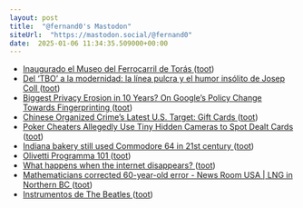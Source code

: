 ```yaml
---
layout: post
title:  "@fernand0's Mastodon"
siteUrl:  "https://mastodon.social/@fernand0"
date:  2025-01-06 11:34:35.509000+00:00
---
```

*  [Inaugurado el Museo del Ferrocarril de Torás ](https://atafteruel.blogspot.com/2025/01/inaugurado-el-museo-del-ferrocarril-de.htm) ([toot](https://mastodon.social/@fernand0/113781196423527803))
*  [Del ‘TBO’ a la modernidad: la línea pulcra y el humor insólito de Josep Coll ](https://www.lavanguardia.com/cultura/culturas/20241211/10187599/tbo-comic-josep-coll-trayectoria-historietista-insolito.htm) ([toot](https://mastodon.social/@fernand0/113780915808067126))
*  [Biggest Privacy Erosion in 10 Years? On Google’s Policy Change Towards Fingerprinting ](https://blog.lukaszolejnik.com/biggest-privacy-erosion-in-10-years-on-googles-policy-change-towards-fingerprinting) ([toot](https://mastodon.social/@fernand0/113780732800596097))
*  [Chinese Organized Crime’s Latest U.S. Target: Gift Cards ](https://www.propublica.org/article/chinese-organized-crime-gift-cards-american-retai) ([toot](https://mastodon.social/@fernand0/113779661962046784))
*  [Poker Cheaters Allegedly Use Tiny Hidden Cameras to Spot Dealt Cards ](https://www.wired.com/story/miniature-camera-poker-cheating) ([toot](https://mastodon.social/@fernand0/113779098376367017))
*  [Indiana bakery still used Commodore 64 in 21st century  ](https://boingboing.net/2024/12/19/indiana-bakery-still-used-commodore-64-in-21st-century.html) ([toot](https://mastodon.social/@fernand0/113777152854667037))
*  [Olivetti Programma 101 ](https://avecesunafoto.wordpress.com/2025/01/05/olivetti-programma-101) ([toot](https://mastodon.social/@fernand0/113776880187367148))
*  [What happens when the internet disappears? ](https://www.theverge.com/24321569/internet-decay-link-rot-web-archive-deleted-cultur) ([toot](https://mastodon.social/@fernand0/113776845485090034))
*  [Mathematicians corrected 60-year-old error - News Room USA \| LNG in Northern BC ](https://lnginnorthernbc.ca/2024/12/28/mathematicians-corrected-60-year-old-error) ([toot](https://mastodon.social/@fernand0/113776755360850168))
*  [Instrumentos de The Beatles ](https://www.flickr.com/photos/fernand0/54230520620) ([toot](https://mastodon.social/@fernand0/113776522156328084))
